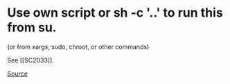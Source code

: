 # Use own script or sh -c '..' to run this from su.

(or from xargs, sudo, chroot, or other commands)

See [[SC2033]].

[Source](https://github.com/koalaman/shellcheck/wiki/SC2032)

